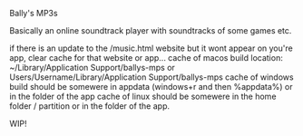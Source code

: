 Bally's MP3s


Basically an online soundtrack player with soundtracks of some games etc.


if there is an update to the /music.html website but it wont appear on you're app, clear cache for that website or app...
cache of macos build location: ~/Library/Application Support/ballys-mps   or   Users/Username/Library/Application Support/ballys-mps
cache of windows build should be somewere in appdata (windows+r and then %appdata%) or in the folder of the app
cache of linux should be somewere in the home folder / partition or in the folder of the app.

WIP!
